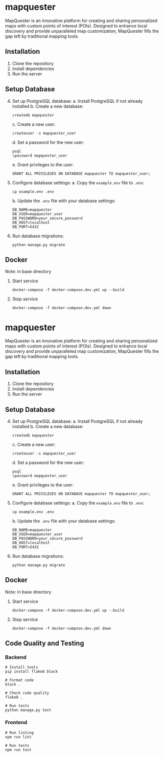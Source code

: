 # mapquester
MapQuester is an innovative platform for creating and sharing personalized maps with custom points of interest (POIs). Designed to enhance local discovery and provide unparalleled map customization, MapQuester fills the gap left by traditional mapping tools.

## Installation

1. Clone the repository
2. Install dependencies
3. Run the server   

## Setup Database

4. Set up PostgreSQL database:
   a. Install PostgreSQL if not already installed
   b. Create a new database:
      ```
      createdb mapquester
      ```
   c. Create a new user:
      ```
      createuser -s mapquester_user
      ```
   d. Set a password for the new user:
      ```
      psql
      \password mapquester_user
      ```
   e. Grant privileges to the user:
      ```
      GRANT ALL PRIVILEGES ON DATABASE mapquester TO mapquester_user;
      ```

5. Configure database settings:
   a. Copy the `example.env` file to `.env`:
      ```
      cp example.env .env
      ```
   b. Update the `.env` file with your database settings:
      ```
      DB_NAME=mapquester
      DB_USER=mapquester_user
      DB_PASSWORD=your_secure_password
      DB_HOST=localhost
      DB_PORT=5432
      ```

6. Run database migrations:
   ```
   python manage.py migrate
   ```

## Docker
Note: in base directory
1. Start service
   ```
   docker-compose -f docker-compose.dev.yml up --build
   ```
2. Stop service
   ```
   docker-compose -f docker-compose.dev.yml down
   ```

# mapquester
MapQuester is an innovative platform for creating and sharing personalized maps with custom points of interest (POIs). Designed to enhance local discovery and provide unparalleled map customization, MapQuester fills the gap left by traditional mapping tools.

## Installation

1. Clone the repository
2. Install dependencies
3. Run the server   

## Setup Database

4. Set up PostgreSQL database:
   a. Install PostgreSQL if not already installed
   b. Create a new database:
      ```
      createdb mapquester
      ```
   c. Create a new user:
      ```
      createuser -s mapquester_user
      ```
   d. Set a password for the new user:
      ```
      psql
      \password mapquester_user
      ```
   e. Grant privileges to the user:
      ```
      GRANT ALL PRIVILEGES ON DATABASE mapquester TO mapquester_user;
      ```

5. Configure database settings:
   a. Copy the `example.env` file to `.env`:
      ```
      cp example.env .env
      ```
   b. Update the `.env` file with your database settings:
      ```
      DB_NAME=mapquester
      DB_USER=mapquester_user
      DB_PASSWORD=your_secure_password
      DB_HOST=localhost
      DB_PORT=5432
      ```

6. Run database migrations:
   ```
   python manage.py migrate
   ```

## Docker
Note: in base directory
1. Start service
   ```
   docker-compose -f docker-compose.dev.yml up --build
   ```
2. Stop service
   ```
   docker-compose -f docker-compose.dev.yml down
   ```

## Code Quality and Testing

### Backend
```
# Install tools
pip install flake8 black

# Format code
black .

# Check code quality
flake8 .

# Run tests
python manage.py test
```

### Frontend
```
# Run linting
npm run lint

# Run tests
npm run test
```